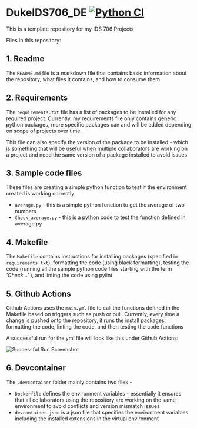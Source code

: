 # DukeIDS706_DE [![Python CI](https://github.com/DivyaSharma0795/DukeIDS706_DE_ds655/actions/workflows/main.yml/badge.svg)](https://github.com/DivyaSharma0795/DukeIDS706_DE_ds655/actions/workflows/main.yml)


This is a template repository for my IDS 706 Projects

Files in this repository:


## 1. Readme
  The `README.md` file is a markdown file that contains basic information about the repository, what files it contains, and how to consume them


## 2. Requirements
  The `requirements.txt` file has a list of packages to be installed for any required project. Currently, my requirements file only contains generic python packages, more specific packages can and will be added depending on scope of projects over time.
  
  This file can also specify the version of the package to be installed - which is something that will be useful when multiple collaborators are working on a project and need the same version of a package installed to avoid issues


## 3. Sample code files
  These files are creating a simple python function to test if the environment created is working correctly 
   * `average.py` - this is a simple python function to get the average of two numbers
   * `Check_average.py` - this is a python code to test the function defined in average.py


## 4. Makefile
  The `Makefile` contains instructions for installing packages (specified in `requirements.txt`), formatting the code (using black formatting), testing the code (running all the sample python code files starting with the term *'Check...'* ), and linting the code using pylint


## 5. Github Actions
  Github Actions uses the `main.yml` file to call the functions defined in the Makefile based on triggers such as push or pull. Currently, every time a change is pushed onto the repository, it runs the install packages, formatting the code, linting the code, and then testing the code functions

A successful run for the yml file will look like this under Github Actions:


![Successful Run Screenshot](https://github.com/DivyaSharma0795/DukeIDS706_DE_ds655/blob/main/GithubActions_Successful_Run.png?raw=true)


## 6. Devcontainer
The `.devcontainer` folder mainly contains two files - 
  * `Dockerfile` defines the environment variables - essentially it ensures that all collaborators using the repository are working on the same environment to avoid conflicts and version mismatch issues
  * `devcontainer.json` is a json file that specifies the environment variables including the installed extensions in the virtual environment
